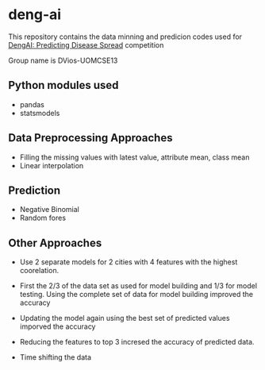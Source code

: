 # deng-ai

This repository contains the data minning and predicion codes used for [DengAI: Predicting Disease Spread](https://www.drivendata.org/competitions/44/dengai-predicting-disease-spread/) competition

Group name is DVios-UOMCSE13

## Python modules used
* pandas
* statsmodels

## Data Preprocessing Approaches
* Filling the missing values with latest value, attribute mean, class mean
* Linear interpolation

## Prediction 
* Negative Binomial
* Random fores

## Other Approaches
* Use 2 separate models for 2 cities with 4 features with the highest coorelation. 

* First the 2/3 of the data set as used for model building and 1/3 for model testing. Using the complete set of data for model building improved the accuracy

* Updating the model again using the best set of predicted values imporved the accuracy

* Reducing the features to top 3 incresed the accuracy of predicted data.

* Time shifting the data

